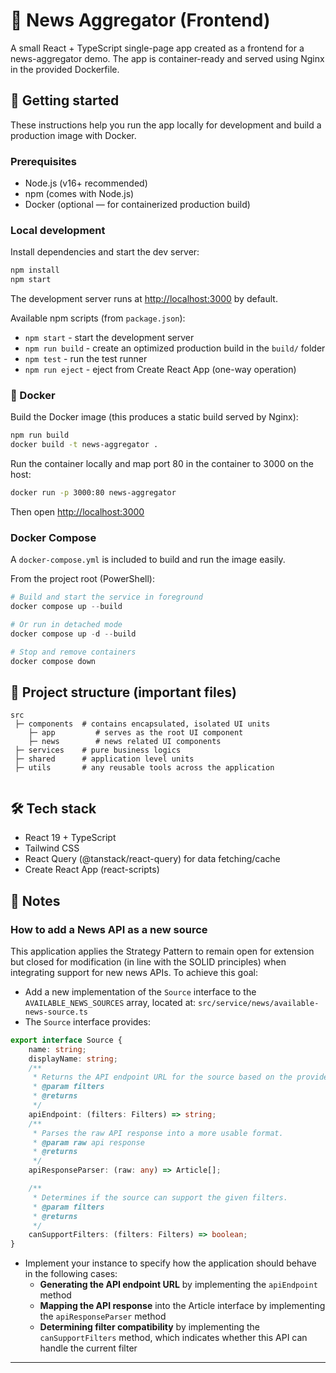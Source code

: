 # 📰 News Aggregator (Frontend)

A small React + TypeScript single-page app created as a frontend for a news-aggregator demo. The app is container-ready and served using Nginx in the provided Dockerfile.

## 🚀 Getting started

These instructions help you run the app locally for development and build a production image with Docker.

### Prerequisites

- Node.js (v16+ recommended)
- npm (comes with Node.js)
- Docker (optional — for containerized production build)

### Local development

Install dependencies and start the dev server:

```bash
npm install
npm start
```

The development server runs at [http://localhost:3000](http://localhost:3000) by default.

Available npm scripts (from `package.json`):

- `npm start` - start the development server
- `npm run build` - create an optimized production build in the `build/` folder
- `npm test` - run the test runner
- `npm run eject` - eject from Create React App (one-way operation)

### 🐳 Docker

Build the Docker image (this produces a static build served by Nginx):

```bash
npm run build
docker build -t news-aggregator .
```

Run the container locally and map port 80 in the container to 3000 on the host:

```bash
docker run -p 3000:80 news-aggregator
```

Then open [http://localhost:3000](http://localhost:3000)

### Docker Compose

A `docker-compose.yml` is included to build and run the image easily.

From the project root (PowerShell):

```powershell
# Build and start the service in foreground
docker compose up --build

# Or run in detached mode
docker compose up -d --build

# Stop and remove containers
docker compose down
```

## 📁 Project structure (important files)

```text
src
 ├─ components  # contains encapsulated, isolated UI units 
    ├─ app         # serves as the root UI component
    ├─ news        # news related UI components
 ├─ services    # pure business logics 
 ├─ shared      # application level units
 ├─ utils       # any reusable tools across the application
    
```

## 🛠 Tech stack

- React 19 + TypeScript
- Tailwind CSS
- React Query (@tanstack/react-query) for data fetching/cache
- Create React App (react-scripts)

## 📌 Notes

### How to add a News API as a new source

This application applies the Strategy Pattern to remain open for extension but closed for modification (in line with the SOLID principles) when integrating support for new news APIs. To achieve this goal:

- Add a new implementation of the `Source` interface to the `AVAILABLE_NEWS_SOURCES` array, located at: `src/service/news/available-news-source.ts`
- The `Source` interface provides:

```typescript
export interface Source {
    name: string;
    displayName: string;
    /**
     * Returns the API endpoint URL for the source based on the provided filters.
     * @param filters 
     * @returns 
     */
    apiEndpoint: (filters: Filters) => string;
    /**
     * Parses the raw API response into a more usable format.
     * @param raw api response
     * @returns 
     */
    apiResponseParser: (raw: any) => Article[];

    /**
     * Determines if the source can support the given filters.
     * @param filters 
     * @returns 
     */
    canSupportFilters: (filters: Filters) => boolean;
}
```

- Implement your instance to specify how the application should behave in the following cases:
  - **Generating the API endpoint URL** by implementing the `apiEndpoint` method
  - **Mapping the API response** into the Article interface by implementing the `apiResponseParser` method
  - **Determining filter compatibility** by implementing the `canSupportFilters` method, which indicates whether this API can handle the current filter

---
